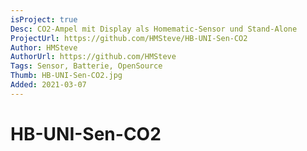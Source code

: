 ```yaml
---
isProject: true
Desc: CO2-Ampel mit Display als Homematic-Sensor und Stand-Alone
ProjectUrl: https://github.com/HMSteve/HB-UNI-Sen-CO2
Author: HMSteve
AuthorUrl: https://github.com/HMSteve
Tags: Sensor, Batterie, OpenSource
Thumb: HB-UNI-Sen-CO2.jpg
Added: 2021-03-07
---
```


# HB-UNI-Sen-CO2
